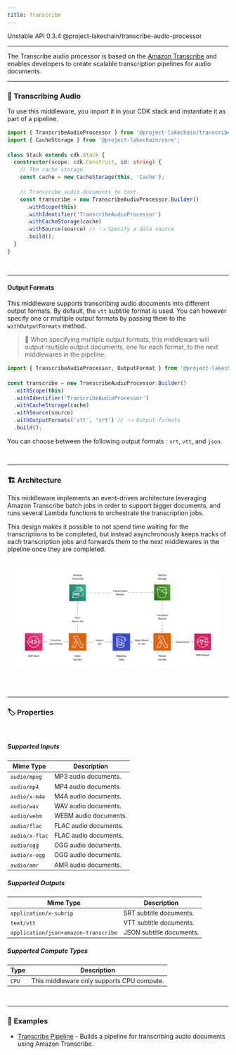 ```yaml
---
title: Transcribe
---
```


<span title="Label: Pro" data-view-component="true" class="Label Label--api text-uppercase">
  Unstable API
</span>
<span title="Label: Pro" data-view-component="true" class="Label Label--version text-uppercase">
  0.3.4
</span>
<span title="Label: Pro" data-view-component="true" class="Label Label--package">
  @project-lakechain/transcribe-audio-processor
</span>
<br>

---

The Transcribe audio processor is based on the [Amazon Transcribe](https://docs.aws.amazon.com/transcribe/latest/dg/what-is.html) and enables developers to create scalable transcription pipelines for audio documents.

---

### 📝 Transcribing Audio

To use this middleware, you import it in your CDK stack and instantiate it as part of a pipeline.

```typescript
import { TranscribeAudioProcessor } from '@project-lakechain/transcribe-audio-processor';
import { CacheStorage } from '@project-lakechain/core';

class Stack extends cdk.Stack {
  constructor(scope: cdk.Construct, id: string) {
    // The cache storage.
    const cache = new CacheStorage(this, 'Cache');
    
    // Transcribe audio documents to text.
    const transcribe = new TranscribeAudioProcessor.Builder()
      .withScope(this)
      .withIdentifier('TranscribeAudioProcessor')
      .withCacheStorage(cache)
      .withSource(source) // 👈 Specify a data source
      .build();
  }
}
```

<br>

---

#### Output Formats

This middleware supports transcribing audio documents into different output formats. By default, the `vtt` subtitle format is used. You can however specify one or multiple output formats by passing them to the `withOutputFormats` method.

> 💁 When specifying multiple output formats, this middleware will output multiple output documents, one for each format, to the next middlewares in the pipeline.

```typescript
import { TranscribeAudioProcessor, OutputFormat } from '@project-lakechain/transcribe-audio-processor';

const transcribe = new TranscribeAudioProcessor.Builder()
  .withScope(this)
  .withIdentifier('TranscribeAudioProcessor')
  .withCacheStorage(cache)
  .withSource(source)
  .withOutputFormats('vtt', 'srt') // 👈 Output formats
  .build();
```

You can choose between the following output formats : `srt`, `vtt`, and `json`.

<br>

---

### 🏗️ Architecture

This middleware implements an event-driven architecture leveraging Amazon Transcribe batch jobs in order to support bigger documents, and runs several Lambda functions to orchestrate the transcription jobs.

This design makes it possible to not spend time waiting for the transcriptions to be completed, but instead asynchronously keeps tracks of each transcription jobs and forwards them to the next middlewares in the pipeline once they are completed.

![Architecture](../../../assets/transcribe-audio-processor-architecture.png)

<br>

---

### 🏷️ Properties

<br>

##### Supported Inputs

|  Mime Type  | Description |
| ----------- | ----------- |
| `audio/mpeg` | MP3 audio documents. |
| `audio/mp4` | MP4 audio documents. |
| `audio/x-m4a` | M4A audio documents. |
| `audio/wav` | WAV audio documents. |
| `audio/webm` | WEBM audio documents. |
| `audio/flac` | FLAC audio documents. |
| `audio/x-flac` | FLAC audio documents. |
| `audio/ogg` | OGG audio documents. |
| `audio/x-ogg` | OGG audio documents. |
| `audio/amr` | AMR audio documents. |

##### Supported Outputs

|  Mime Type  | Description |
| ----------- | ----------- |
| `application/x-subrip` | SRT subtitle documents. |
| `text/vtt` | VTT subtitle documents. |
| `application/json+amazon-transcribe` | JSON subtitle documents. |

##### Supported Compute Types

| Type  | Description |
| ----- | ----------- |
| `CPU` | This middleware only supports CPU compute. |

<br>

---

### 📖 Examples

- [Transcribe Pipeline](https://github.com/awslabs/project-lakechain/tree/main/examples/simple-pipelines/transcription-pipelines/transcribe-pipeline) - Builds a pipeline for transcribing audio documents using Amazon Transcribe.
